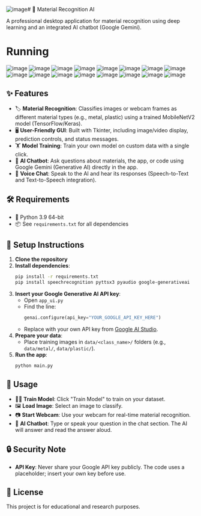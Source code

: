 ![image](https://github.com/user-attachments/assets/89fbe7f5-3d80-4e79-90dc-a02e2af49a5c)# 🧪 Material Recognition AI

A professional desktop application for material recognition using deep learning and an integrated AI chatbot (Google Gemini).
# Running
![image](https://github.com/user-attachments/assets/876addad-7bf3-4536-bc35-3dffe555b048)
![image](https://github.com/user-attachments/assets/fd790a15-7e31-4a3c-844c-d7265cae1285)
![image](https://github.com/user-attachments/assets/d18d967e-f6b5-405d-bf71-d56f552292d5)
![image](https://github.com/user-attachments/assets/8e909a96-cdea-4665-8e13-6228c11beb4e)
![image](https://github.com/user-attachments/assets/d091b3a4-d0a6-43da-80bf-feab17a23e1c)
![image](https://github.com/user-attachments/assets/bede35eb-e248-4ff8-9ad9-cbb12397a99c)
![image](https://github.com/user-attachments/assets/0de6d201-bbe3-471c-8cad-1759e419c96c)
![image](https://github.com/user-attachments/assets/a3c630cd-b4c4-43a4-8fab-676bfc329a40)
![image](https://github.com/user-attachments/assets/97f6f36f-cc6d-4e10-bcbb-eda5f77d367c)
![image](https://github.com/user-attachments/assets/7e7cc39b-7515-4f51-98ed-6dd48de27ec1)
![image](https://github.com/user-attachments/assets/581ebb47-be36-4d64-a731-766f2bb7dd9d)
![image](https://github.com/user-attachments/assets/7dbdbde1-4cb4-43bd-a372-bbb0ae10c239)
![image](https://github.com/user-attachments/assets/304d473c-5882-41d4-bee5-69a18edfa49c)
![image](https://github.com/user-attachments/assets/00011ea9-0b92-4008-9cc2-9cfb9087ff8f)
![image](https://github.com/user-attachments/assets/8dd68577-8b7e-4774-a4c4-b4fb0511fa1b)
![image](https://github.com/user-attachments/assets/419c9396-0187-4c9c-963a-7ccf1ad9a609)

## ✨ Features
- 🏷️ **Material Recognition**: Classifies images or webcam frames as different material types (e.g., metal, plastic) using a trained MobileNetV2 model (TensorFlow/Keras).
- 🖥️ **User-Friendly GUI**: Built with Tkinter, including image/video display, prediction controls, and status messages.
- 🏋️ **Model Training**: Train your own model on custom data with a single click.
- 🤖 **AI Chatbot**: Ask questions about materials, the app, or code using Google Gemini (Generative AI) directly in the app.
- 🎤 **Voice Chat**: Speak to the AI and hear its responses (Speech-to-Text and Text-to-Speech integration).

## 🛠️ Requirements
- 🐍 Python 3.9 64-bit
- 📦 See `requirements.txt` for all dependencies

## 🚀 Setup Instructions
1. **Clone the repository**
2. **Install dependencies**:
   ```sh
   pip install -r requirements.txt
   pip install speechrecognition pyttsx3 pyaudio google-generativeai
   ```
3. **Insert your Google Generative AI API key**:
   - Open `app_ui.py`
   - Find the line:
     ```python
     genai.configure(api_key="YOUR_GOOGLE_API_KEY_HERE")
     ```
   - Replace with your own API key from [Google AI Studio](https://aistudio.google.com/).
4. **Prepare your data**:
   - Place training images in `data/<class_name>/` folders (e.g., `data/metal/`, `data/plastic/`).
5. **Run the app**:
   ```sh
   python main.py
   ```

## 📝 Usage
- 🏋️‍♂️ **Train Model**: Click "Train Model" to train on your dataset.
- 🖼️ **Load Image**: Select an image to classify.
- 📷 **Start Webcam**: Use your webcam for real-time material recognition.
- 💬 **AI Chatbot**: Type or speak your question in the chat section. The AI will answer and read the answer aloud.

## 🔒 Security Note
- **API Key**: Never share your Google API key publicly. The code uses a placeholder; insert your own key before use.

## 📄 License
This project is for educational and research purposes. 
